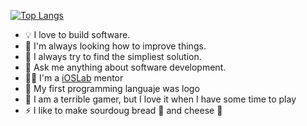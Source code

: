 [![Top Langs](https://github-readme-stats.vercel.app/api/top-langs/?username=3zcurdia&hide=javascript,html,css,scss,sass,go,coffeescript,procfile&layout=compact)](https://github.com/anuraghazra/github-readme-stats)

- 💡 I love to build software.
- 🔭 I'm always looking how to improve things.
- 🌱 I always try to find the simpliest solution.
- 💬 Ask me anything about software development.
- 🧑‍🏫 I'm a [iOSLab](https://github.com/ioslabunam) mentor
- 🐢 My first programming languaje was logo 
- 👾 I am a terrible gamer, but I love it when I have some time to play
- ⚡ I like to make sourdoug bread 🥖 and cheese 🧀

<!--
**3zcurdia/3zcurdia** is a ✨ _special_ ✨ repository because its `README.md` (this file) appears on your GitHub profile.

Here are some ideas to get you started:

- 🔭 I’m currently working on ...
- 🌱 I’m currently learning ...
- 👯 I’m looking to collaborate on ...
- 🤔 I’m looking for help with ...
- 💬 Ask me about ...
- 📫 How to reach me: ...
- 😄 Pronouns: ...
- ⚡ Fun fact: ...

[![Top Langs](https://github-readme-stats.vercel.app/api/top-langs/?username=3zcurdia)](https://github.com/anuraghazra/github-readme-stats)

-->

